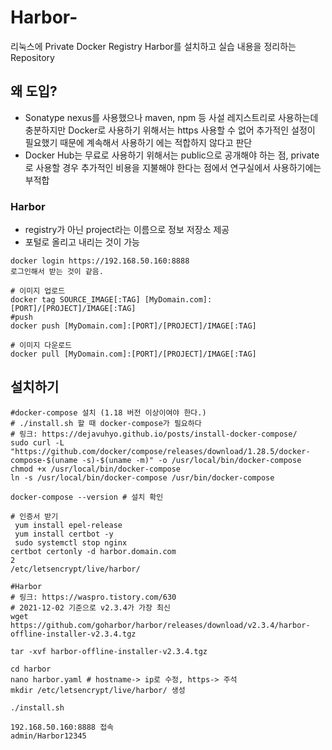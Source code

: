# Harbor-
리눅스에 Private Docker Registry Harbor를 설치하고 실습 내용을 정리하는 Repository

## 왜 도입?
- Sonatype nexus를 사용했으나 maven, npm 등 사설 레지스트리로 사용하는데 충분하지만 Docker로 사용하기 위해서는 https 사용할 수 없어 추가적인 설정이 필요했기 때문에 계속해서 사용하기 에는 적합하지 않다고 판단
- Docker Hub는 무료로 사용하기 위해서는 public으로 공개해야 하는 점, private로 사용할 경우 추가적인 비용을 지불해야 한다는 점에서 연구실에서 사용하기에는 부적합


### Harbor
- registry가 아닌 project라는 이름으로 정보 저장소 제공
- 포털로 올리고 내리는 것이 가능
```
docker login https://192.168.50.160:8888
로그인해서 받는 것이 같음.

# 이미지 업로드
docker tag SOURCE_IMAGE[:TAG] [MyDomain.com]:[PORT]/[PROJECT]/IMAGE[:TAG]
#push 
docker push [MyDomain.com]:[PORT]/[PROJECT]/IMAGE[:TAG]

# 이미지 다운로드
docker pull [MyDomain.com]:[PORT]/[PROJECT]/IMAGE[:TAG]
```

## 설치하기
```
#docker-compose 설치 (1.18 버전 이상이여야 한다.)
# ./install.sh 할 때 docker-compose가 필요하다
# 링크: https://dejavuhyo.github.io/posts/install-docker-compose/
sudo curl -L "https://github.com/docker/compose/releases/download/1.28.5/docker-compose-$(uname -s)-$(uname -m)" -o /usr/local/bin/docker-compose
chmod +x /usr/local/bin/docker-compose
ln -s /usr/local/bin/docker-compose /usr/bin/docker-compose

docker-compose --version # 설치 확인

# 인증서 받기
 yum install epel-release
 yum install certbot -y
 sudo systemctl stop nginx
certbot certonly -d harbor.domain.com
2
/etc/letsencrypt/live/harbor/

#Harbor
# 링크: https://waspro.tistory.com/630
# 2021-12-02 기준으로 v2.3.4가 가장 최신
wget https://github.com/goharbor/harbor/releases/download/v2.3.4/harbor-offline-installer-v2.3.4.tgz

tar -xvf harbor-offline-installer-v2.3.4.tgz

cd harbor
nano harbor.yaml # hostname-> ip로 수정, https-> 주석
mkdir /etc/letsencrypt/live/harbor/ 생성

./install.sh

192.168.50.160:8888 접속
admin/Harbor12345
```